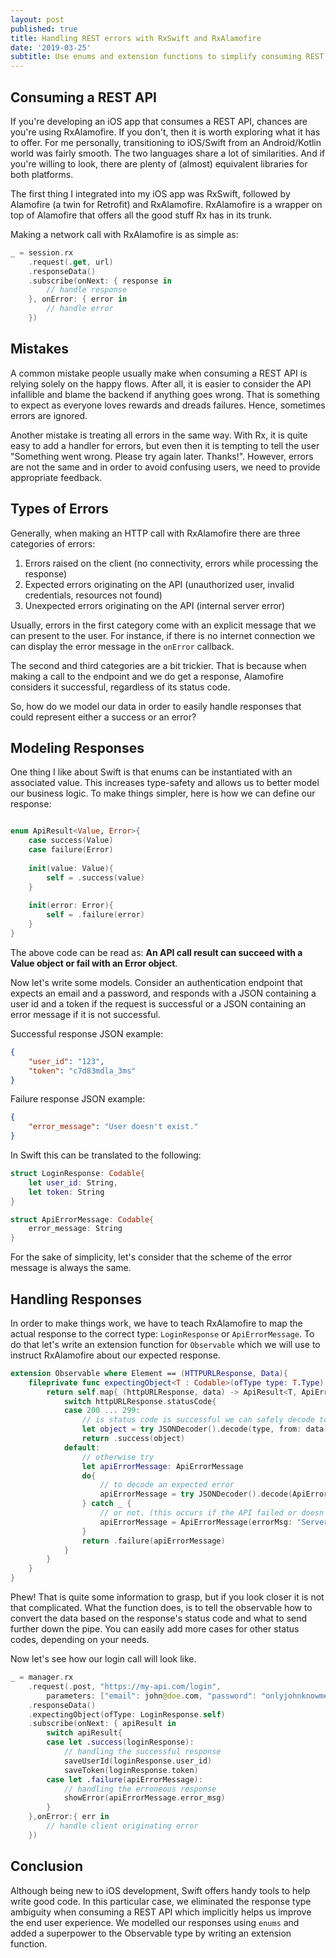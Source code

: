 ```yaml
---
layout: post
published: true
title: Handling REST errors with RxSwift and RxAlamofire
date: '2019-03-25'
subtitle: Use enums and extension functions to simplify consuming REST APIs.
---
```


## Consuming a REST API 

If you're developing an iOS app that consumes a REST API, chances are you're using RxAlamofire. If you don't, then it is worth exploring what it has to offer. For me personally, transitioning to iOS/Swift from an Android/Kotlin world was fairly smooth. The two languages share a lot of similarities. And if you're willing to look, there are plenty of (almost) equivalent libraries for both platforms. 

The first thing I integrated into my iOS app was RxSwift, followed by Alamofire (a twin for Retrofit) and RxAlamofire. RxAlamofire is a wrapper on top of Alamofire that offers all the good stuff Rx has in its trunk.

Making a network call with RxAlamofire is as simple as:

```swift
_ = session.rx
	.request(.get, url)
    .responseData()
    .subscribe(onNext: { response in
    	// handle response
    }, onError: { error in
    	// handle error
    })
```


## Mistakes

A common mistake people usually make when consuming a REST API is relying solely on the happy flows. After all, it is easier to consider the API infallible and blame the backend if anything goes wrong. That is something to expect as everyone loves rewards and dreads failures. Hence, sometimes errors are ignored.

Another mistake is treating all errors in the same way. With Rx, it is quite easy to add a handler for errors, but even then it is tempting to tell the user "Something went wrong. Please try again later. Thanks!". However, errors are not the same and in order to avoid confusing users, we need to provide appropriate feedback.


## Types of Errors

Generally, when making an HTTP call with RxAlamofire there are three categories of errors:

1. Errors raised on the client (no connectivity, errors while processing the response)
2. Expected errors originating on the API (unauthorized user, invalid credentials, resources not found)
3. Unexpected errors originating on the API (internal server error)

Usually, errors in the first category come with an explicit message that we can present to the user. For instance, if there is no internet connection we can display the error message in the `onError` callback.

The second and third categories are a bit trickier. That is because when making a call to the endpoint and we do get a response, Alamofire considers it successful, regardless of its status code. 

So, how do we model our data in order to easily handle responses that could represent either a success or an error?

## Modeling Responses

One thing I like about Swift is that enums can be instantiated with an associated value. This increases type-safety and allows us to better model our business logic. To make things simpler, here is how we can define our response:

```swift

enum ApiResult<Value, Error>{
    case success(Value)
    case failure(Error)
    
    init(value: Value){
        self = .success(value)
    }
    
    init(error: Error){
        self = .failure(error)
    }
}
```

The above code can be read as: __An API call result can succeed with a Value object or fail with an Error object__. 

Now let's write some models. Consider an authentication endpoint that expects an email and a password, and responds with a JSON containing a user id and a token if the request is successful or a JSON containing an error message if it is not successful.

Successful response JSON example:
```json
{
	"user_id": "123",
	"token": "c7d83mdla_3ms"
}
```

Failure response JSON example:
```json
{
	"error_message": "User doesn't exist."
}
```

In Swift this can be translated to the following:

```swift
struct LoginResponse: Codable{
	let user_id: String,
    let token: String
}

struct ApiErrorMessage: Codable{
	error_message: String
}
```

For the sake of simplicity, let's consider that the scheme of the error message is always the same. 

## Handling Responses

In order to make things work, we have to teach RxAlamofire to map the actual response to the correct type: `LoginResponse` or `ApiErrorMessage`. To do that let's write an extension function for `Observable` which we will use to instruct RxAlamofire about our expected response.

```swift
extension Observable where Element == (HTTPURLResponse, Data){
	fileprivate func expectingObject<T : Codable>(ofType type: T.Type) -> Observable<ApiResult<T, ApiErrorMessage>>{
        return self.map{ (httpURLResponse, data) -> ApiResult<T, ApiErrorMessage> in
            switch httpURLResponse.statusCode{
            case 200 ... 299:
                // is status code is successful we can safely decode to our expected type T
                let object = try JSONDecoder().decode(type, from: data)
                return .success(object)
            default:
                // otherwise try
                let apiErrorMessage: ApiErrorMessage
                do{
                    // to decode an expected error
                    apiErrorMessage = try JSONDecoder().decode(ApiErrorMessage.self, from: data)
                } catch _ {
                    // or not. (this occurs if the API failed or doesn't return a handled exception)
                    apiErrorMessage = ApiErrorMessage(errorMsg: "Server Error.")
                }
                return .failure(apiErrorMessage)
            }
        }
    }
}
```

Phew! That is quite some information to grasp, but if you look closer it is not that complicated. What the function does, is to tell the observable how to convert the data based on the response's status code and what to send further down the pipe. You can easily add more cases for other status codes, depending on your needs.

Now let's see how our login call will look like.

```swift
_ = manager.rx
	.request(.post, "https://my-api.com/login",
		parameters: ["email": john@doe.com, "password": "onlyjohnknowme"])
	.responseData()
	.expectingObject(ofType: LoginResponse.self)
    .subscribe(onNext: { apiResult in
    	switch apiResult{
		case let .success(loginResponse):
        	// handling the successful response
        	saveUserId(loginResponse.user_id)
			saveToken(loginResponse.token)
		case let .failure(apiErrorMessage):
        	// handling the erroneous response
			showError(apiErrorMessage.error_msg)
		}
    },onError:{ err in
    	// handle client originating error
    })
```

## Conclusion

Although being new to iOS development, Swift offers handy tools to help write good code. In this particular case, we eliminated the response type ambiguity when consuming a REST API which implicitly helps us improve the end user experience. We modelled our responses using `enums` and added a superpower to the Observable type by writing an extension function.
